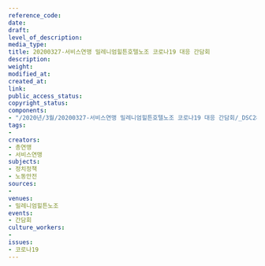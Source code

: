 ```yaml
---
reference_code: 
date: 
draft: 
level_of_description: 
media_type: 
title: 20200327-서비스연맹 밀레니엄힐튼호텔노조 코로나19 대응 간담회
description: 
weight: 
modified_at: 
created_at: 
link: 
public_access_status: 
copyright_status: 
components:
- "/2020년/3월/20200327-서비스연맹 밀레니엄힐튼호텔노조 코로나19 대응 간담회/_DSC2850.jpg"
tags:
- 
creators:
- 총연맹
- 서비스연맹
subjects:
- 정치정책
- 노동안전
sources:
- 
venues:
- 밀레니엄힐튼노조
events:
- 간담회
culture_workers:
- 
issues:
- 코로나19
---
```

